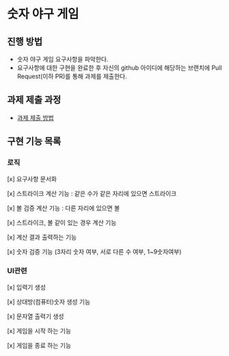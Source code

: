 # 숫자 야구 게임
## 진행 방법
* 숫자 야구 게임 요구사항을 파악한다.
* 요구사항에 대한 구현을 완료한 후 자신의 github 아이디에 해당하는 브랜치에 Pull Request(이하 PR)를 통해 과제를 제출한다.

## 과제 제출 과정
* [과제 제출 방법](https://github.com/next-step/nextstep-docs/tree/master/precourse)


## 구현 기능 목록
### 로직
[x] 요구사항 문서화

[x] 스트라이크 계산 기능 : 같은 수가 같은 자리에 있으면 스트라이크

[x] 볼 검증 계산 기능 : 다른 자리에 있으면 볼

[x] 스트라이크, 볼 같이 있는 경우 계산 기능

[x] 계산 결과 출력하는 기능

[x] 숫자 검증 기능 (3자리 숫자 여부, 서로 다른 수 여부, 1~9숫자여부)

### UI관련
[x] 입력기 생성

[x] 상대방(컴퓨터)숫자 생성 기능

[x] 문자열 출력기 생성

[x] 게임을 시작 하는 기능

[x] 게임을 종료 하는 기능
